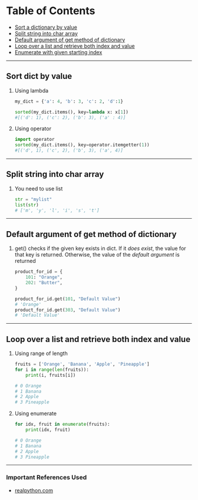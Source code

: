 # Table of Contents

- [Sort a dictionary by value](#sort-dict-by-value)
- [Split string into char array](#split-string-into-char-array)
- [Default argument of get method of dictionary](#default-argument-of-get-method-of-dictionary)
- [Loop over a list and retrieve both index and value](#loop-over-a-list-and-retrieve-both-index-and-value)
- [Enumerate with given starting index](#enumerate-with-given-starting-index)

---

## Sort dict by value

1. Using lambda

   ```python
   my_dict = {'a': 4, 'b': 3, 'c': 2, 'd':1}

   sorted(my_dict.items(), key=lambda x: x[1])
   #[('d': 1), ('c': 2), ('b': 3), ('a' : 4)]
   ```

2. Using operator

   ```python
   import operator
   sorted(my_dict.items(), key=operator.itemgetter(1))
   #[('d', 1), ('c', 2), ('b', 3), ('a', 4)]
   ```

---

## Split string into char array

1. You need to use list

   ```python
   str = "mylist"
   list(str)
   # ['m', 'y', 'l', 'i', 's', 't']
   ```

---

## Default argument of get method of dictionary

1. get() checks if the given key exists in dict. If it
   _does exist_, the value for that key is returned. Otherwise, the value of the _default argument_ is returned

   ```python
   product_for_id = {
       101: "Orange",
       202: "Butter",
   }

   product_for_id.get(101, "Default Value")
   # 'Orange'
   product_for_id.get(303, "Default Value")
   # 'Default Value'
   ```

---

## Loop over a list and retrieve both index and value

1. Using range of length

   ```python
   fruits = ['Orange', 'Banana', 'Apple', 'Pineapple']
   for i in range(len(fruits)):
       print(i, fruits[i])

   # 0 Orange
   # 1 Banana
   # 2 Apple
   # 3 Pineapple
   ```

2. Using enumerate

   ```python
   for idx, fruit in enumerate(fruits):
       print(idx, fruit)

   # 0 Orange
   # 1 Banana
   # 2 Apple
   # 3 Pineapple
   ```

---

### Important References Used

- [realpython.com](https://realpython.com/)
